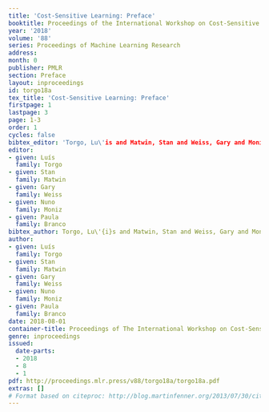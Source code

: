 ```yaml
---
title: 'Cost-Sensitive Learning: Preface'
booktitle: Proceedings of the International Workshop on Cost-Sensitive Learning (COST2018)
year: '2018'
volume: '88'
series: Proceedings of Machine Learning Research
address: 
month: 0
publisher: PMLR
section: Preface
layout: inproceedings
id: torgo18a
tex_title: 'Cost-Sensitive Learning: Preface'
firstpage: 1
lastpage: 3
page: 1-3
order: 1
cycles: false
bibtex_editor: 'Torgo, Lu\'is and Matwin, Stan and Weiss, Gary and Moniz, Nuno and Branco, Paula'
editor: 
- given: Luís
  family: Torgo
- given: Stan
  family: Matwin
- given: Gary
  family: Weiss
- given: Nuno
  family: Moniz
- given: Paula
  family: Branco
bibtex_author: Torgo, Lu\'{i}s and Matwin, Stan and Weiss, Gary and Moniz, Nuno and Branco, Paula
author:
- given: Luís
  family: Torgo
- given: Stan
  family: Matwin
- given: Gary
  family: Weiss
- given: Nuno
  family: Moniz
- given: Paula
  family: Branco
date: 2018-08-01
container-title: Proceedings of The International Workshop on Cost-Sensitive Learning
genre: inproceedings
issued:
  date-parts:
  - 2018
  - 8
  - 1
pdf: http://proceedings.mlr.press/v88/torgo18a/torgo18a.pdf
extras: []
# Format based on citeproc: http://blog.martinfenner.org/2013/07/30/citeproc-yaml-for-bibliographies/
---
```

